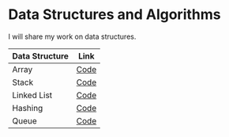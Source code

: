 # Data Structures and Algorithms

I will share my work on data structures.

| Data Structure | Link |
| --- | --- |
| Array |        [Code ](https://github.com/mftnakrsu/data_structures_algorithms/blob/main/data_structures/array.py) |
| Stack |        [Code ](https://www.google.com)|
| Linked List |  [Code ](https://www.google.com)|
| Hashing |      [Code ](https://www.google.com) |
| Queue |        [Code ](https://www.google.com) |



